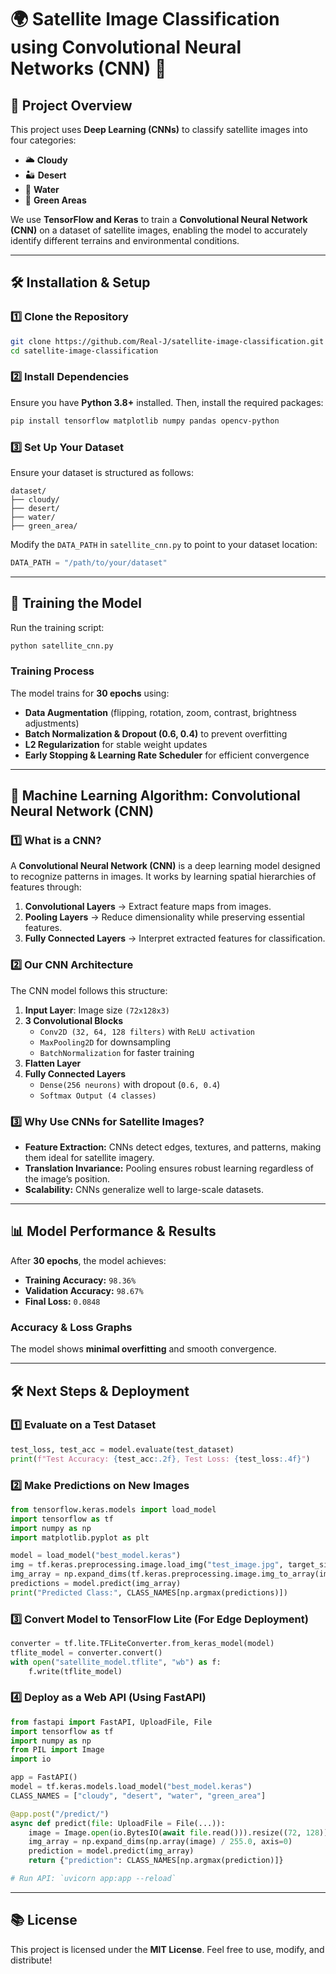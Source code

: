 # 🌍 Satellite Image Classification using Convolutional Neural Networks (CNN) 🚀

## 📌 Project Overview
This project uses **Deep Learning (CNNs)** to classify satellite images into four categories:
- 🌥 **Cloudy**
- 🏜 **Desert**
- 🌊 **Water**
- 🌿 **Green Areas**

We use **TensorFlow and Keras** to train a **Convolutional Neural Network (CNN)** on a dataset of satellite images, enabling the model to accurately identify different terrains and environmental conditions.

---

## 🛠 Installation & Setup
### **1️⃣ Clone the Repository**
```sh
git clone https://github.com/Real-J/satellite-image-classification.git
cd satellite-image-classification
```

### **2️⃣ Install Dependencies**
Ensure you have **Python 3.8+** installed. Then, install the required packages:
```sh
pip install tensorflow matplotlib numpy pandas opencv-python
```

### **3️⃣ Set Up Your Dataset**
Ensure your dataset is structured as follows:
```
dataset/
├── cloudy/
├── desert/
├── water/
├── green_area/
```
Modify the `DATA_PATH` in `satellite_cnn.py` to point to your dataset location:
```python
DATA_PATH = "/path/to/your/dataset"
```

---

## 🚀 Training the Model
Run the training script:
```sh
python satellite_cnn.py
```

### **Training Process**
The model trains for **30 epochs** using:
- **Data Augmentation** (flipping, rotation, zoom, contrast, brightness adjustments)
- **Batch Normalization & Dropout (0.6, 0.4)** to prevent overfitting
- **L2 Regularization** for stable weight updates
- **Early Stopping & Learning Rate Scheduler** for efficient convergence

---

## 🧠 Machine Learning Algorithm: Convolutional Neural Network (CNN)
### **1️⃣ What is a CNN?**
A **Convolutional Neural Network (CNN)** is a deep learning model designed to recognize patterns in images. It works by learning spatial hierarchies of features through:
1. **Convolutional Layers** → Extract feature maps from images.
2. **Pooling Layers** → Reduce dimensionality while preserving essential features.
3. **Fully Connected Layers** → Interpret extracted features for classification.

### **2️⃣ Our CNN Architecture**
The CNN model follows this structure:
1. **Input Layer**: Image size `(72x128x3)`
2. **3 Convolutional Blocks**
   - `Conv2D (32, 64, 128 filters)` with `ReLU activation`
   - `MaxPooling2D` for downsampling
   - `BatchNormalization` for faster training
3. **Flatten Layer**
4. **Fully Connected Layers**
   - `Dense(256 neurons)` with dropout (`0.6, 0.4`)
   - `Softmax Output (4 classes)`

### **3️⃣ Why Use CNNs for Satellite Images?**
- **Feature Extraction:** CNNs detect edges, textures, and patterns, making them ideal for satellite imagery.
- **Translation Invariance:** Pooling ensures robust learning regardless of the image’s position.
- **Scalability:** CNNs generalize well to large-scale datasets.

---

## 📊 Model Performance & Results
After **30 epochs**, the model achieves:
- **Training Accuracy:** `98.36%`
- **Validation Accuracy:** `98.67%`
- **Final Loss:** `0.0848`

### **Accuracy & Loss Graphs**
The model shows **minimal overfitting** and smooth convergence.

---

## 🛠 Next Steps & Deployment
### **1️⃣ Evaluate on a Test Dataset**
```python
test_loss, test_acc = model.evaluate(test_dataset)
print(f"Test Accuracy: {test_acc:.2f}, Test Loss: {test_loss:.4f}")
```

### **2️⃣ Make Predictions on New Images**
```python
from tensorflow.keras.models import load_model
import tensorflow as tf
import numpy as np
import matplotlib.pyplot as plt

model = load_model("best_model.keras")
img = tf.keras.preprocessing.image.load_img("test_image.jpg", target_size=(72, 128))
img_array = np.expand_dims(tf.keras.preprocessing.image.img_to_array(img), 0)
predictions = model.predict(img_array)
print("Predicted Class:", CLASS_NAMES[np.argmax(predictions)])
```

### **3️⃣ Convert Model to TensorFlow Lite (For Edge Deployment)**
```python
converter = tf.lite.TFLiteConverter.from_keras_model(model)
tflite_model = converter.convert()
with open("satellite_model.tflite", "wb") as f:
    f.write(tflite_model)
```

### **4️⃣ Deploy as a Web API (Using FastAPI)**
```python
from fastapi import FastAPI, UploadFile, File
import tensorflow as tf
import numpy as np
from PIL import Image
import io

app = FastAPI()
model = tf.keras.models.load_model("best_model.keras")
CLASS_NAMES = ["cloudy", "desert", "water", "green_area"]

@app.post("/predict/")
async def predict(file: UploadFile = File(...)):
    image = Image.open(io.BytesIO(await file.read())).resize((72, 128))
    img_array = np.expand_dims(np.array(image) / 255.0, axis=0)
    prediction = model.predict(img_array)
    return {"prediction": CLASS_NAMES[np.argmax(prediction)]}

# Run API: `uvicorn app:app --reload`
```

---

## 📚 License
This project is licensed under the **MIT License**. Feel free to use, modify, and distribute!


